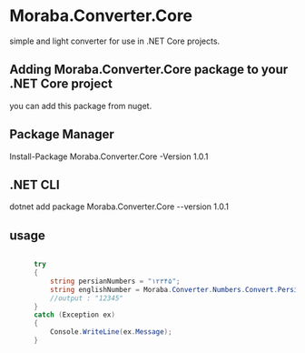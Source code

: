 # Moraba.Converter.Core

  simple and light converter for use in .NET Core projects. 

## Adding Moraba.Converter.Core package to your .NET Core project

  you can add this package from nuget.

## Package Manager
   Install-Package Moraba.Converter.Core -Version 1.0.1
## .NET CLI 
   dotnet add package Moraba.Converter.Core --version 1.0.1
   
## usage

```c#

      try
      {
          string persianNumbers = "۱۲۳۴۵"; 
          string englishNumber = Moraba.Converter.Numbers.Convert.PersianToEnglish(persianNumbers);
          //output : "12345"
      }
      catch (Exception ex)
      {
          Console.WriteLine(ex.Message);
      } 

``` 

